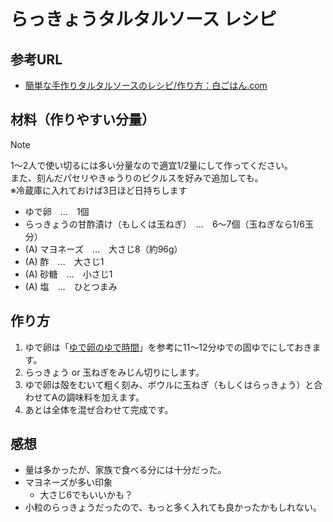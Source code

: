 # らっきょうタルタルソース レシピ

## 参考URL

- [簡単な手作りタルタルソースのレシピ/作り方：白ごはん.com](https://www.sirogohan.com/recipe/tarutaru/)

## 材料（作りやすい分量）

> [!Note]
> 1～2人で使い切るには多い分量なので適宜1/2量にして作ってください。  
> また、刻んだパセリやきゅうりのピクルスを好みで追加しても。  
> ※冷蔵庫に入れておけば3日ほど日持ちします

- ゆで卵　…　1個
- らっきょうの甘酢漬け（もしくは玉ねぎ）　…　6～7個（玉ねぎなら1/6玉分）
- (A) マヨネーズ　…　大さじ8（約96g）
- (A) 酢　…　大さじ1
- (A) 砂糖　…　小さじ1
- (A) 塩　…　ひとつまみ

## 作り方

1. ゆで卵は「[ゆで卵のゆで時間](https://www.sirogohan.com/recipe/yudetamago/)」を参考に11～12分ゆでの固ゆでにしておきます。
2. らっきょう or 玉ねぎをみじん切りにします。
3. ゆで卵は殻をむいて粗く刻み、ボウルに玉ねぎ（もしくはらっきょう）と合わせてAの調味料を加えます。
4. あとは全体を混ぜ合わせて完成です。

## 感想
- 量は多かったが、家族で食べる分には十分だった。
- マヨネーズが多い印象
    - 大さじ6でもいいかも？
- 小粒のらっきょうだったので、もっと多く入れても良かったかもしれない。
